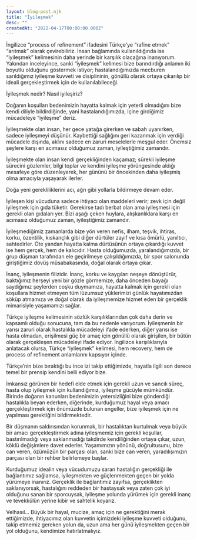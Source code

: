 ```yaml
---
layout: blog-post.njk
title: "İyileşmek"
desc: ""
createdAt: "2022-04-17T00:00:00.000Z"
---
```

İngilizce “process of refinement” ifadesini Türkçe’ye “rafine etmek” “arıtmak” olarak çevirebiliriz. İnsan bağlamında kullanıldığında ise “iyileşmek” kelimesinin daha yerinde bir karşılık olacağına inanıyorum. Yakından inceleyince, sanki “iyileşmek” kelimesi bize barındırdığı anlamın iki boyutlu olduğunu göstermek istiyor; hastalandığımızda mecburen sarıldığımız iyileşme kuvveti ve disiplininin, gönüllü olarak ortaya çıkarılıp bir ideali gerçekleştirmek için de kullanılabileceği.

İyileşmek nedir? Nasıl iyileşiriz?

Doğanın koşulları bedenimizin hayatta kalmak için yeterli olmadığını bize kendi diliyle bildirdiğinde, yani hastalandığımızda, içine girdiğimiz mücadeleye “iyileşme” deriz.

İyileşmekte olan insan, her gece yatağa girerken ve sabah uyanırken, sadece iyileşmeyi düşünür. Kaybettiği sağlığını geri kazanmak için verdiği mücadele dışında, aklını sadece en zaruri meselelerle meşgul eder. Önemsiz şeylere karşı en acımasız olduğumuz zaman, iyileştiğimiz zamandır.

İyileşmekte olan insan kendi gerçekliğinden kaçamaz; sürekli iyileşme sürecini gözlemler, bilgi toplar ve kendini iyileşme yörüngesinde aldığı mesafeye göre düzenleyerek, her gününü bir öncekinden daha iyileşmiş olma amacıyla yaşayarak ilerler.

Doğa yeni gerekliliklerini acı, ağrı gibi yollarla bildirmeye devam eder.

İyileşen kişi vücuduna sadece ihtiyacı olan maddeleri verir; zevk için değil iyileşmek için gıda tüketir. Gerekirse tadı berbat olan ama iyileşmesi için gerekli olan gıdaları yer. Bizi aşağı çeken huylara, alışkanlıklara karşı en acımasız olduğumuz zaman, iyileştiğimiz zamandır.

İyileşmediğimiz zamanlarda bize yön veren nefis, ilham, teşvik, ihtiras, korku, özentilik, kıskançlık gibi diğer dürtüler zayıf ve kısa ömürlü, yanıltıcı, sahtedirler. Öte yandan hayatta kalma dürtüsünün ortaya çıkardığı kuvvet ise hem gerçek, hem de kalıcıdır. Hasta olduğumuzda, yaralandığımızda, bir grup düşman tarafından ele geçirilmeye çalışıldığımızda, bir spor salonunda giriştiğimiz dövüş müsabakasında, doğal olarak ortaya çıkar.

İnanç, iyileşmenin filizidir. İnanç, korku ve kaygıları neşeye dönüştürür, baktığımız herşeyi yeni bir gözle görmemize, daha önceden bayağı saydığımız şeylerden coşku duymamıza, hayatta kalmak için gerekli olan koşullara hizmet etmeyen tüm lüzumsuz yüklerimizi günlük hayatımızdan söküp atmamıza ve doğal olarak da iyileşmemize hizmet eden bir gerçeklik mimarisiyle yaşamamızı sağlar.

Türkçe iyileşme kelimesinin sözlük karşılıklarından çok daha derin ve kapsamlı olduğu sonucuna, tam da bu nedenle varıyorum.  İyileşmenin bir yarısı zaruri olarak hastalıkla mücadeleyi ifade ederken, diğer yarısı ise hasta olmadan, erişilmesi güç bir amaç için gönüllü olarak girişilen, bir bütün olarak gerçekleşen mücadeleyi ifade ediyor. İngilizce karşılıklarıyla anlatacak olursa, Türkçe “iyileşmek” kelimesi, hem recovery, hem de process of refinement anlamlarını kapsıyor içinde.

Türkçe’nin bize bıraktığı bu ince izi takip ettiğimizde, hayatla ilgili son derece temel bir prensip kendini belli ediyor bize.

İmkansız görünen bir hedefi elde etmek için gerekli uzun ve sancılı süreç, hasta olup iyileşmek için kullandığımız, iyileşme gücüyle mümkündür. Birinde doğanın kanunları bedenimizin yetersizliğini bize gönderdiği hastalıkla beyan ederken, diğerinde, kurduğumuz hayal veya amacı gerçekleştirmek için önümüzde bulunan engeller, bize iyileşmek için ne yapılması gerektiğini bildirmektedir.



Bir düşmanın saldırısından korunmak, bir hastalıktan kurtulmak veya büyük bir amacı gerçekleştirmek adına iyileşmemiz için gerekli koşullar, bastırılmadığı veya saklanmadığı takdirde kendiliğinden ortaya çıkar, uzun, köklü değişimlere davet ederler. Yaşamımızın yönünü, doğrultusunu, bize can veren, özümüzün bir parçası olan, sanki bize can veren, yaradılışımızın parçası olan bir rehber belirlemeye başlar.

Kurduğumuz idealin veya vücudumuzu saran hastalığın gerçekliği ile bağlantımız sağlamsa, iyileşmekten ve güçlenmekten geçen bir yolda yürümeye inanırız. Gerçeklik ile bağlantımız zayıfsa, gerçeklikten saklanıyorsak, hastalığını reddeden bir hastaysak veya zaten çok iyi olduğunu sanan bir sporcuysak, iyileşme yolunda yürümek için gerekli inanç ve tevekkülün yerine kibir ve sahtelik koyarız.


Velhasıl… Büyük bir hayal, mucize, amaç için ne gerektiğini merak ettiğimizde, ihtiyacımız olan kuvvetin içimizdeki iyileşme kuvveti olduğunu, takip etmemiz gereken yolun da, uzun ama her günü iyileşmekten geçen bir yol olduğunu, kendimize hatırlatmalıyız.
